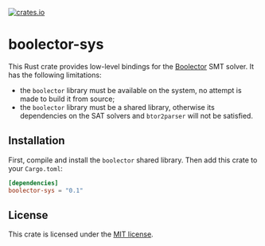 [![crates.io](https://img.shields.io/crates/v/boolector-sys.svg)](https://crates.io/crates/boolector-sys)

# boolector-sys

This Rust crate provides low-level bindings for the [Boolector] SMT solver.  It
has the following limitations:

* the `boolector` library must be available on the system, no attempt is made to
  build it from source;
* the `boolector` library must be a shared library, otherwise its dependencies
  on the SAT solvers and `btor2parser` will not be satisfied.

[Boolector]: https://boolector.github.io/

## Installation

First, compile and install the `boolector` shared library.  Then add this crate
to your `Cargo.toml`:

```toml
[dependencies]
boolector-sys = "0.1"
```

## License

This crate is licensed under the [MIT license].

[MIT license]: LICENSE
